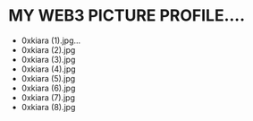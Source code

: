 # MY WEB3 PICTURE PROFILE....
- 0xkiara (1).jpg...
- 0xkiara (2).jpg
- 0xkiara (3).jpg
- 0xkiara (4).jpg
- 0xkiara (5).jpg
- 0xkiara (6).jpg
- 0xkiara (7).jpg
- 0xkiara (8).jpg
